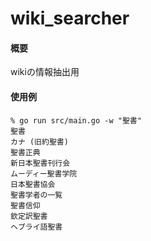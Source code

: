 # wiki_searcher
#### 概要
wikiの情報抽出用

#### 使用例
```
% go run src/main.go -w "聖書"
聖書
カナ (旧約聖書)
聖書正典
新日本聖書刊行会
ムーディー聖書学院
日本聖書協会
聖書学者の一覧
聖書信仰
欽定訳聖書
ヘブライ語聖書
```
